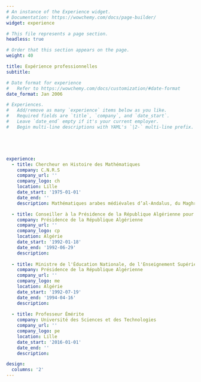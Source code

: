 ```yaml
---
# An instance of the Experience widget.
# Documentation: https://wowchemy.com/docs/page-builder/
widget: experience

# This file represents a page section.
headless: true

# Order that this section appears on the page.
weight: 40

title: Expérience professionnelles
subtitle:

# Date format for experience
#   Refer to https://wowchemy.com/docs/customization/#date-format
date_format: Jan 2006

# Experiences.
#   Add/remove as many `experience` items below as you like.
#   Required fields are `title`, `company`, and `date_start`.
#   Leave `date_end` empty if it's your current employer.
#   Begin multi-line descriptions with YAML's `|2-` multi-line prefix.





experience:
  - title: Chercheur en Histoire des Mathématiques
    company: C.N.R.S
    company_url: ''
    company_logo: ch
    location: Lille
    date_start: '1975-01-01'
    date_end: ''
    description: Mathématiques arabes médiévales d’al-Andalus, du Maghreb et de l’Afrique subsaharienne

  - title: Conseiller à la Présidence de la République Algérienne pour l'éducation, la culture et la communication 
    company: Présidence de la République Algérienne
    company_url: ''
    company_logo: cp
    location: Algérie
    date_start: '1992-01-18'
    date_end: '1992-06-29'
    description: 
     
  - title: Ministre de l'Éducation Nationale, de l'Enseignement Supérieur et de la Recherche Scientifique 
    company: Présidence de la République Algérienne
    company_url: ''
    company_logo: me
    location: Algérie
    date_start: '1992-07-19'
    date_end: '1994-04-16'
    description: 
    
  - title: Professeur Émérite
    company: Université des Sciences et des Technologies
    company_url: ''
    company_logo: pe
    location: Lille
    date_start: '2016-01-01'
    date_end: ''
    description: 

design:
  columns: '2'
---
```

